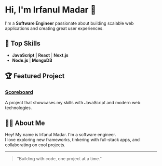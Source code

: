 # Hi, I'm Irfanul Madar 👋

I'm a **Software Engineer** passionate about building scalable web applications and creating great user experiences.

## 🚀 Top Skills
- **JavaScript** | **React** | **Next.js**
- **Node.js** | **MongoDB**

## 🏆 Featured Project
### [Scoreboard](#)
A project that showcases my skills with JavaScript and modern web technologies.

## 👨‍💻 About Me
Hey! My name is Irfanul Madar. I'm a software engineer.  
I love exploring new frameworks, tinkering with full-stack apps, and collaborating on cool projects.

<!--
## 🌐 Connect with me
[LinkedIn](#) • [Twitter](#) • [Website](#)
-->

<!-- Add your social links above if you’d like! -->

<!--
## ✨ Fun Facts
- Coffee enthusiast ☕
- Always up for a chess game ♟️
-->

<!-- Add hobbies or fun facts if you want! -->

---

> “Building with code, one project at a time.”
